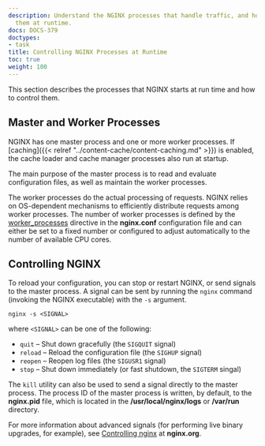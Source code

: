 ```yaml
---
description: Understand the NGINX processes that handle traffic, and how to control
  them at runtime.
docs: DOCS-379
doctypes:
- task
title: Controlling NGINX Processes at Runtime
toc: true
weight: 100
---
```


This section describes the processes that NGINX starts at run time and how to control them.

## Master and Worker Processes

NGINX has one master process and one or more worker processes. If [caching]({{< relref "../content-cache/content-caching.md" >}}) is enabled, the cache loader and cache manager processes also run at startup.

The main purpose of the master process is to read and evaluate configuration files, as well as maintain the worker processes.

The worker processes do the actual processing of requests. NGINX relies on <span style="white-space: nowrap;">OS-dependent</span> mechanisms to efficiently distribute requests among worker processes. The number of worker processes is defined by the [worker_processes](https://nginx.org/en/docs/ngx_core_module.html#worker_processes) directive in the **nginx.conf** configuration file and can either be set to a fixed number or configured to adjust automatically to the number of available CPU cores.

## Controlling NGINX

To reload your configuration, you can stop or restart NGINX, or send signals to the master process. A signal can be sent by running the `nginx` command (invoking the NGINX executable) with the `-s` argument.

```none
nginx -s <SIGNAL>
```

where `<SIGNAL>` can be one of the following:

- `quit` – Shut down gracefully (the `SIGQUIT` signal)
- `reload` – Reload the configuration file (the `SIGHUP` signal)
- `reopen` – Reopen log files (the `SIGUSR1` signal)
- `stop` – Shut down immediately (or fast shutdown, the `SIGTERM` singal)

The `kill` utility can also be used to send a signal directly to the master process. The process ID of the master process is written, by default, to the **nginx.pid** file, which is located in the **/usr/local/nginx/logs** or **/var/run** directory.

For more information about advanced signals (for performing live binary upgrades, for example), see [Controlling nginx](https://nginx.org/en/docs/control.html) at **nginx.org**.

